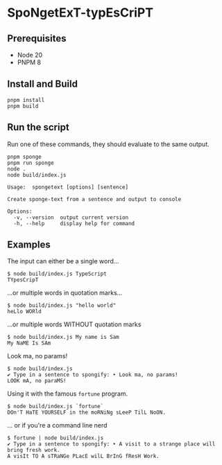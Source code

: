 # SpoNgetExT-typEsCriPT

## Prerequisites

- Node 20
- PNPM 8

## Install and Build

```shell
pnpm install
pnpm build
```

## Run the script

Run one of these commands, they should evaluate to the same output.

```shell
pnpm sponge
pnpm run sponge
node .
node build/index.js
```

```shell
Usage:  spongetext [options] [sentence]

Create sponge-text from a sentence and output to console

Options:
  -v, --version  output current version
  -h, --help     display help for command
```

## Examples

The input can either be a single word...

```shell
$ node build/index.js TypeScript
TYpesCripT
```

...or multiple words in quotation marks...

```shell
$ node build/index.js "hello world"
heLlo WORld
```

...or multiple words WITHOUT quotation marks

```shell
$ node build/index.js My name is Sam
My NaME Is SAm
```

Look ma, no params!

```shell
$ node build/index.js
✔ Type in a sentence to spongify: ‣ Look ma, no params!
LOOK mA, no paraMS!
```

Using it with the famous `fortune` program.

```shell
$ node build/index.js `fortune`
DOn'T HaTE YOURSELF in the moRNiNg sLeeP TilL NoON.
```

... or if you're a command line nerd

```shell
$ fortune | node build/index.js
✔ Type in a sentence to spongify: ‣ A visit to a strange place will bring fresh work.
A visIt TO A sTRaNGe PLacE wilL BrInG fResH Work.
```
